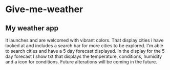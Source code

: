 # Give-me-weather

## My weather app
It launches and are welcomed with vibrant colors. That display cities i have looked at and includes a search bar for more cities to be explored. I'm able to search cities and have a 5 day forecast displayed. In the display for the 5 day forecast I show txt that displays the temperature, conditions, humidity and a icon for conditions. Future alterations will be coming in the future.